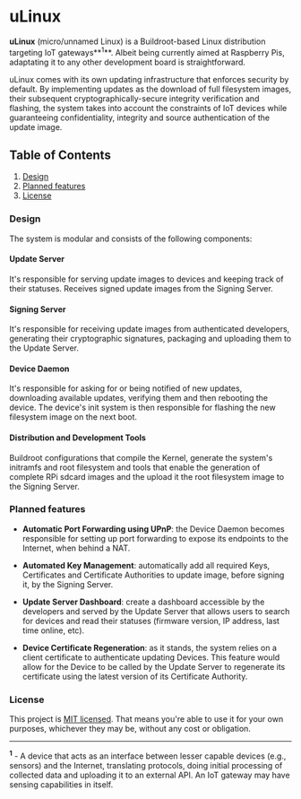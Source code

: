 # uLinux

**uLinux** (micro/unnamed Linux) is a Buildroot-based Linux distribution targeting IoT gateways**<sup>1</sup>**. Albeit being currently aimed at Raspberry Pis, adaptating it to any other development board is straightforward.

uLinux comes with its own updating infrastructure that enforces security by default. By implementing updates as the download of full filesystem images, their subsequent cryptographically-secure integrity verification and flashing, the system takes into account the constraints of IoT devices while guaranteeing confidentiality, integrity and source authentication of the update image.

## Table of Contents
1. [Design](#design)
2. [Planned features](#planned-features)
3. [License](#license)

### Design

The system is modular and consists of the following components:

#### Update Server

It's responsible for serving update images to devices and keeping track of their statuses. Receives signed update images from the Signing Server. 

#### Signing Server

It's responsible for receiving update images from authenticated developers, generating their cryptographic signatures, packaging and uploading them to the Update Server.

#### Device Daemon

It's responsible for asking for or being notified of new updates, downloading available updates, verifying them and then rebooting the device. The device's init system is then responsible for flashing the new filesystem image on the next boot.

#### Distribution and Development Tools

Buildroot configurations that compile the Kernel, generate the system's initramfs and root filesystem and tools that enable the generation of complete RPi sdcard images and the upload it the root filesystem image to the Signing Server.

### Planned features

- **Automatic Port Forwarding using UPnP**: the Device Daemon becomes responsible for setting up port forwarding to expose its endpoints to the Internet, when behind a NAT.

- **Automated Key Management**: automatically add all required Keys, Certificates and Certificate Authorities to update image, before signing it, by the Signing Server.
 
- **Update Server Dashboard**: create a dashboard accessible by the developers and served by the Update Server that allows users to search for devices and read their statuses (firmware version, IP address, last time online, etc).

- **Device Certificate Regeneration**: as it stands, the system relies on a client certificate to authenticate updating Devices. This feature would allow for the Device to be called by the Update Server to regenerate its certificate using the latest version of its Certificate Authority.

### License

This project is [MIT licensed](https://opensource.org/licenses/MIT). That means you're able to use it for your own purposes, whichever they may be, without any cost or obligation.

----
**<sup>1</sup>** - A device that acts as an interface between lesser capable devices (e.g., sensors) and the Internet, translating protocols, doing initial processing of collected data and uploading it to an external API. An IoT gateway may have sensing capabilities in itself.
